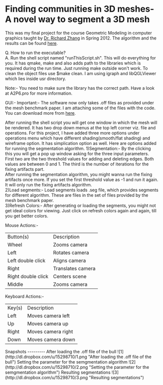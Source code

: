 Finding communities in 3D meshes- A novel way to segment a 3D mesh
==================================================================
This was my final project for the course Geometric Modeling in computer graphics taught by [Dr. Richard Zhang](http://www.cs.sfu.ca/~haoz/) in Spring 2012. The algorithm and the results can be found [here](http://dl.dropbox.com/u/15298710/GeometricModeling.pdf). 

Q. How to run the executable?  
A. Run the shell script named "runThisScript.sh". This will do everything for you. It has qmake, make and also adds path to the libraries which is required during the run time. Just running make outside won't work. To clean the object files use $make clean. I am using igraph and libQGLViewer which lies inside usr directory.  

Note:- You need to make sure the library has the correct path. Have a look at A2P6.pro for more information.  

GUI:- 
Important:- 
The software now only takes .off files as provided under the mesh benchmark paper. I am attaching some of the files with the code. You can download more from [here](http://segeval.cs.princeton.edu/public/Download/off.zip).  

After running the shell script you will get one window in which the mesh will be rendered. It has two drop down menus at the top left corner viz. file and operations. For this project, I have added three more options under  
operations menu which have different shading(smooth/flat shading) and wireframe option. It has simplication option as well. Here are options added for running the segmentation algorithm. 
1)Segmentation:- By the clicking this you will get a pop up window asking for the three input parameters. First two are the two threshold values for adding and deleting edges. Both values are between 0 and 1. 
The third is the number of iterations for the fixing artifacts part.  
After running the segmentation algorithm, you might wanna run the fixing artifacts once more. If you set the first threshold value as -1 and run it again. It will only run the fixing artifacts algorithm.  
2)Load segments:- Load segments loads .seg file, which provides segments for different algorithm. These are files in the set of files provided by the mesh benchmark paper.  
3)Refresh Colors:- After generating or loading the segments, you might not get ideal colors for viewing. Just click on refresh colors again and again, till you get better colors.  


Mouse Actions:- 
<table>
<tr>
<td> Button(s) </td>         <td>  Description </td>
</tr>
<tr>
<td> Wheel    </td><td>            Zooms camera </td> 
</tr>
<tr>
<td> Left   </td><td>              Rotates camera </td> 
</tr>
<tr>
<td>Left double click </td> <td>   Aligns camera</td> 
</tr>
<tr>
<td>Right </td><td>                Translates camera</td> 
</tr>
<tr>
<td>Right double click</td><td>   Centers scene </td>
</tr>
<tr>
<td>Middle </td><td>              Zooms camera </td> 
</tr>
</table>
Keyboard Actions:- 
<table>
<tr>
<td>Key(s)   </td><td>            Description </td> 
</tr>
<tr>
<td>Left </td><td>                Moves camera left </td>
</tr>
<tr>
<td>Up </td><td>                  Moves camera up </td>
</tr>
<tr>
<td>Right   </td><td>             Moves camera right </td>
</tr>
<tr>
<td> Down    </td><td>             Moves camera down </td>
</tr>
</table>
Snapshots
---------
After loading the .off file of the bull
![1](http://dl.dropbox.com/u/15298710/1.png "After loading the .off file of the bull")
Setting the parameter for the semgmentation algorithm
![2](http://dl.dropbox.com/u/15298710/2.png "Setting the parameter for the semgmentation algorithm")
Resulting segmentations
![3](http://dl.dropbox.com/u/15298710/3.png "Resulting segmentations")
